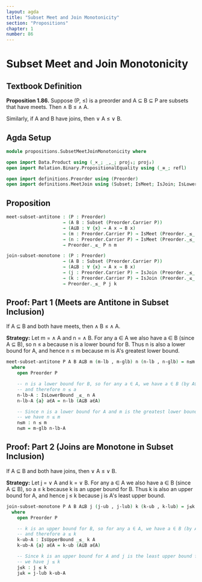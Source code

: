 ```yaml
---
layout: agda
title: "Subset Meet and Join Monotonicity"
section: "Propositions"
chapter: 1
number: 86
---
```


# Subset Meet and Join Monotonicity

## Textbook Definition

**Proposition 1.86.** Suppose (P, ≤) is a preorder and A ⊆ B ⊆ P are subsets that have meets. Then ∧ B ≤ ∧ A.

Similarly, if A and B have joins, then ∨ A ≤ ∨ B.

## Agda Setup

```agda
module propositions.SubsetMeetJoinMonotonicity where

open import Data.Product using (_×_; _,_; proj₁; proj₂)
open import Relation.Binary.PropositionalEquality using (_≡_; refl)

open import definitions.Preorder using (Preorder)
open import definitions.MeetJoin using (Subset; IsMeet; IsJoin; IsLowerBound; IsUpperBound)
```

## Proposition

```agda
meet-subset-antitone : (P : Preorder)
                     → (A B : Subset (Preorder.Carrier P))
                     → (A⊆B : ∀ {x} → A x → B x)
                     → (m : Preorder.Carrier P) → IsMeet (Preorder._≤_ P) m A
                     → (n : Preorder.Carrier P) → IsMeet (Preorder._≤_ P) n B
                     → Preorder._≤_ P n m

join-subset-monotone : (P : Preorder)
                     → (A B : Subset (Preorder.Carrier P))
                     → (A⊆B : ∀ {x} → A x → B x)
                     → (j : Preorder.Carrier P) → IsJoin (Preorder._≤_ P) j A
                     → (k : Preorder.Carrier P) → IsJoin (Preorder._≤_ P) k B
                     → Preorder._≤_ P j k
```

## Proof: Part 1 (Meets are Antitone in Subset Inclusion)

If A ⊆ B and both have meets, then ∧ B ≤ ∧ A.

**Strategy:** Let m = ∧ A and n = ∧ B. For any a ∈ A we also have a ∈ B (since A ⊆ B), so n ≤ a because n is a lower bound for B. Thus n is also a lower bound for A, and hence n ≤ m because m is A's greatest lower bound.

```agda
meet-subset-antitone P A B A⊆B m (m-lb , m-glb) n (n-lb , n-glb) = n≤m
  where
    open Preorder P

    -- n is a lower bound for B, so for any a ∈ A, we have a ∈ B (by A⊆B)
    -- and therefore n ≤ a
    n-lb-A : IsLowerBound _≤_ n A
    n-lb-A {a} a∈A = n-lb (A⊆B a∈A)

    -- Since n is a lower bound for A and m is the greatest lower bound for A,
    -- we have n ≤ m
    n≤m : n ≤ m
    n≤m = m-glb n-lb-A
```

## Proof: Part 2 (Joins are Monotone in Subset Inclusion)

If A ⊆ B and both have joins, then ∨ A ≤ ∨ B.

**Strategy:** Let j = ∨ A and k = ∨ B. For any a ∈ A we also have a ∈ B (since A ⊆ B), so a ≤ k because k is an upper bound for B. Thus k is also an upper bound for A, and hence j ≤ k because j is A's least upper bound.

```agda
join-subset-monotone P A B A⊆B j (j-ub , j-lub) k (k-ub , k-lub) = j≤k
  where
    open Preorder P

    -- k is an upper bound for B, so for any a ∈ A, we have a ∈ B (by A⊆B)
    -- and therefore a ≤ k
    k-ub-A : IsUpperBound _≤_ k A
    k-ub-A {a} a∈A = k-ub (A⊆B a∈A)

    -- Since k is an upper bound for A and j is the least upper bound for A,
    -- we have j ≤ k
    j≤k : j ≤ k
    j≤k = j-lub k-ub-A
```
